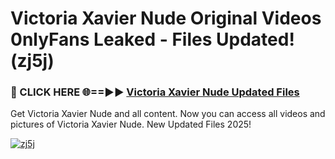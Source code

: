 # Victoria Xavier Nude Original Videos 0nlyFans Leaked - Files Updated! (zj5j)

<h3>🔴 CLICK HERE 🌐==►► <a href="https://tinyurl.com/4mcuefdz" rel="nofollow">Victoria Xavier Nude Updated Files</a></h3>

Get Victoria Xavier Nude and all content. Now you can access all videos and pictures of Victoria Xavier Nude. New Updated Files 2025!

[![zj5j](https://i.imgur.com/StAQSOY.gif)](https://tinyurl.com/4mcuefdz)
